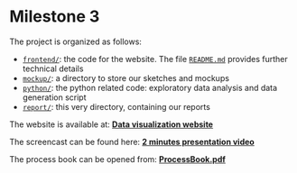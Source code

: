 # Milestone 3

The project is organized as follows:
* [`frontend/`](../frontend): the code for the website. The file [`README.md`](../frontend/README.md) provides further technical details
* [`mockup/`](../mockup): a directory to store our sketches and mockups
* [`python/`](../python): the python related code: exploratory data analysis and data generation script
* [`report/`](../report): this very directory, containing our reports

The website is available at: **[Data visualization website](https://com-480-data-visualization.github.io/data-visualization-project-2021-ufa/)**

The screencast can be found here: **[2 minutes presentation video](https://youtu.be/cbLrn1bC-Xw)**

The process book can be opened from: **[ProcessBook.pdf](ProcessBook.pdf)**
